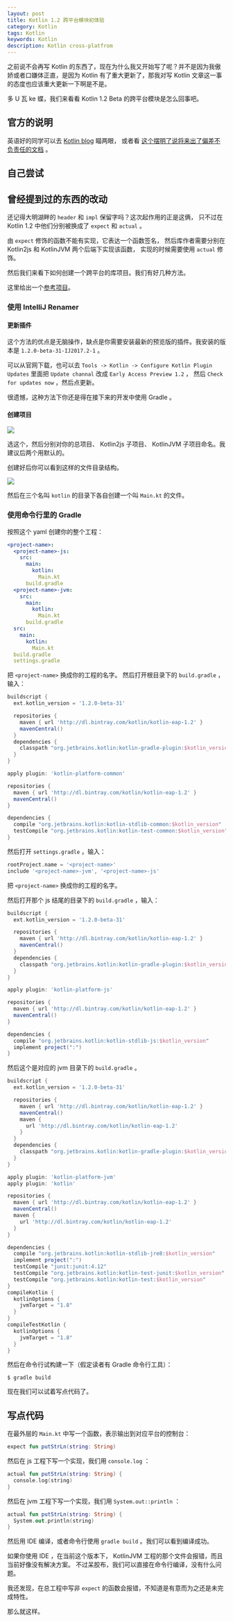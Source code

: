 ```yaml
---
layout: post
title: Kotlin 1.2 跨平台模块初体验
category: Kotlin
tags: Kotlin
keywords: Kotlin
description: Kotlin cross-platfrom
---
```


之前说不会再写 Kotlin 的东西了，现在为什么我又开始写了呢？并不是因为我傲娇或者口嫌体正直，是因为 Kotlin 有了重大更新了，那我对写 Kotlin 文章这一事的态度也应该重大更新一下啊是不是。

多 U 瓦 ke 蝶，我们来看看 Kotlin 1.2 Beta 的跨平台模块是怎么回事吧。

## 官方的说明

英语好的同学可以去
[Kotlin blog](https://blog.jetbrains.com/kotlin/2017/09/kotlin-1-2-beta-is-out/#more-5287)
瞄两眼，
或者看
[这个摆明了说将来出了偏差不负责任的文档](http://kotlinlang.org/docs/reference/multiplatform.html) 。

## 自己尝试

## 曾经提到过的东西的改动

还记得大明湖畔的 `header` 和 `impl` 保留字吗？这次起作用的正是这俩，
只不过在 Kotlin 1.2 中他们分别被换成了 `expect` 和 `actual` 。

由 `expect` 修饰的函数不能有实现，它表达一个函数签名，
然后库作者需要分别在 Kotlin2js 和 KotlinJVM 两个后端下实现该函数，
实现的时候需要使用 `actual` 修饰。

然后我们来看下如何创建一个跨平台的库项目。我们有好几种方法。

这里给出一个[参考项目](https://github.com/ice1000/learn/tree/master/Kotlin/multiplatform)。

### 使用 IntelliJ Renamer

#### 更新插件

这个方法的优点是无脑操作，缺点是你需要安装最新的预览版的插件。我安装的版本是 `1.2.0-beta-31-IJ2017.2-1` 。

可以从官网下载，也可以去 `Tools -> Kotlin -> Configure Kotlin Plugin Updates` 里面把 `Update channal` 改成 `Early Access Preview 1.2` ，
然后 `Check for updates now` ，然后点更新。

很遗憾，这种方法下你还是得在接下来的开发中使用 Gradle 。

#### 创建项目

![](https://coding.net/u/ice1000/p/Images/git/raw/master/blog-img/17/0.png)

选这个，然后分别对你的总项目、 Kotlin2js 子项目、 KotlinJVM 子项目命名。我建议后两个用默认的。

创建好后你可以看到这样的文件目录结构。

![](https://coding.net/u/ice1000/p/Images/git/raw/master/blog-img/17/1.png)

然后在三个名叫 `kotlin` 的目录下各自创建一个叫 `Main.kt` 的文件。

### 使用命令行里的 Gradle

按照这个 yaml 创建你的整个工程：

```yml
<project-name>:
  <project-name>-js:
    src:
      main:
        kotlin:
          Main.kt
      build.gradle
  <project-name>-jvm:
    src:
      main:
        kotlin:
          Main.kt
      build.gradle
  src:
    main:
      kotlin:
        Main.kt
  build.gradle
  settings.gradle
```

把 `<project-name>` 换成你的工程的名字。
然后打开根目录下的 `build.gradle` ，输入：

```groovy
buildscript {
  ext.kotlin_version = '1.2.0-beta-31'

  repositories {
    maven { url 'http://dl.bintray.com/kotlin/kotlin-eap-1.2' }
    mavenCentral()
  }
  dependencies {
    classpath "org.jetbrains.kotlin:kotlin-gradle-plugin:$kotlin_version"
  }
}

apply plugin: 'kotlin-platform-common'

repositories {
  maven { url 'http://dl.bintray.com/kotlin/kotlin-eap-1.2' }
  mavenCentral()
}

dependencies {
  compile "org.jetbrains.kotlin:kotlin-stdlib-common:$kotlin_version"
  testCompile "org.jetbrains.kotlin:kotlin-test-common:$kotlin_version"
}
```

然后打开 `settings.gradle` ，输入：

```groovy
rootProject.name = '<project-name>'
include '<project-name>-jvm', '<project-name>-js'
```

把 `<project-name>` 换成你的工程的名字。

然后打开那个 js 结尾的目录下的 `build.gradle` ，输入：

```groovy
buildscript {
  ext.kotlin_version = '1.2.0-beta-31'

  repositories {
    maven { url 'http://dl.bintray.com/kotlin/kotlin-eap-1.2' }
    mavenCentral()
  }
  dependencies {
    classpath "org.jetbrains.kotlin:kotlin-gradle-plugin:$kotlin_version"
  }
}

apply plugin: 'kotlin-platform-js'

repositories {
  maven { url 'http://dl.bintray.com/kotlin/kotlin-eap-1.2' }
  mavenCentral()
}

dependencies {
  compile "org.jetbrains.kotlin:kotlin-stdlib-js:$kotlin_version"
  implement project(":")
}
```

然后这个是对应的 jvm 目录下的 `build.gradle` 。

```groovy
buildscript {
  ext.kotlin_version = '1.2.0-beta-31'

  repositories {
    maven { url 'http://dl.bintray.com/kotlin/kotlin-eap-1.2' }
    mavenCentral()
    maven {
      url 'http://dl.bintray.com/kotlin/kotlin-eap-1.2'
    }
  }
  dependencies {
    classpath "org.jetbrains.kotlin:kotlin-gradle-plugin:$kotlin_version"
  }
}

apply plugin: 'kotlin-platform-jvm'
apply plugin: 'kotlin'

repositories {
  maven { url 'http://dl.bintray.com/kotlin/kotlin-eap-1.2' }
  mavenCentral()
  maven {
    url 'http://dl.bintray.com/kotlin/kotlin-eap-1.2'
  }
}

dependencies {
  compile "org.jetbrains.kotlin:kotlin-stdlib-jre8:$kotlin_version"
  implement project(":")
  testCompile "junit:junit:4.12"
  testCompile "org.jetbrains.kotlin:kotlin-test-junit:$kotlin_version"
  testCompile "org.jetbrains.kotlin:kotlin-test:$kotlin_version"
}
compileKotlin {
  kotlinOptions {
    jvmTarget = "1.8"
  }
}
compileTestKotlin {
  kotlinOptions {
    jvmTarget = "1.8"
  }
}
```

然后在命令行试构建一下（假定读者有 Gradle 命令行工具）：

```shell
$ gradle build
```

现在我们可以试着写点代码了。

## 写点代码

在最外层的 `Main.kt` 中写一个函数，表示输出到对应平台的控制台：

```kotlin
expect fun putStrLn(string: String)
```

然后在 js 工程下写一个实现，我们用 `console.log` ：

```kotlin
actual fun putStrLn(string: String) {
  console.log(string)
}
```

然后在 jvm 工程下写一个实现，我们用 `System.out::println` ：

```kotlin
actual fun putStrLn(string: String) {
  System.out.println(string)
}
```

然后用 IDE 编译，或者命令行使用 `gradle build` 。我们可以看到编译成功。

如果你使用 IDE ，在当前这个版本下， KotlinJVM 工程的那个文件会报错，而且当前好像没有解决方案。
不过呆胶布，我们可以直接在命令行编译，没有什么问题。

我还发现，在总工程中写非 `expect` 的函数会报错，不知道是有意而为之还是未完成特性。

那么就这样。

